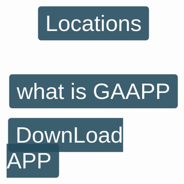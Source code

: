<div style="display: flex; flex-direction: column; align-items: center; justify-content: center; min-height: 100vh; gap: 20px; padding: 20px;">
  


<a href="https://maps.app.goo.gl/jLEB5t4RgrjCwLWCA" target="_blank" style="font-size: 60px; color: #ffffff; background-color: #264d5fe4; padding: 12px 20px; border-radius: 8px; font-family: sans-serif; text-decoration: none;">Locations</a>
 
 

<a href="about.html" target="\_blank" style="font-size: 60px; color: #ffffff; background-color: #264d5fe4; padding: 12px 20px; border-radius: 8px; font-family: sans-serif; text-decoration: none;">what is GAAPP</a>




 <a href="download.html" target="_blank" style="font-size: 60px; color: #ffffff; background-color: #264d5fe4; padding: 12px 20px; border-radius: 8px; font-family: sans-serif; text-decoration: none;">DownLoad APP</a>

</div>



 <a href="about.html">
    <img src="images/image1.png" alt="Go to About Page" style="width: 200px; border: 0;" />
  </a>
 




